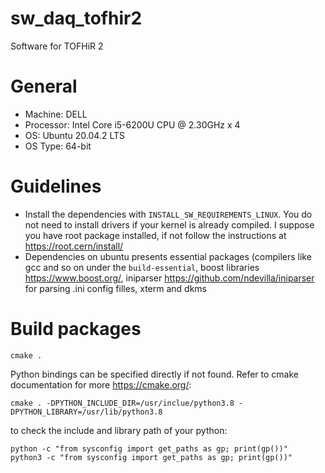 # sw_daq_tofhir2
Software for TOFHiR 2

# General
- Machine: DELL
- Processor: Intel Core i5-6200U CPU @ 2.30GHz x 4
- OS: Ubuntu 20.04.2 LTS
- OS Type: 64-bit

# Guidelines
- Install the dependencies with `INSTALL_SW_REQUIREMENTS_LINUX`. You do not need to install drivers if your kernel is already compiled. I suppose you have root package installed, if not follow the instructions at https://root.cern/install/
- Dependencies on ubuntu presents essential packages (compilers like gcc and so on under the `build-essential`, boost libraries https://www.boost.org/, iniparser https://github.com/ndevilla/iniparser for parsing .ini config filles, xterm and dkms

# Build packages
```
cmake .
```
Python bindings can be specified directly if not found. Refer to cmake documentation for more https://cmake.org/:
```
cmake . -DPYTHON_INCLUDE_DIR=/usr/inclue/python3.8 -DPYTHON_LIBRARY=/usr/lib/python3.8
```

to check the include and library path of your python:
```
python -c "from sysconfig import get_paths as gp; print(gp())"
python3 -c "from sysconfig import get_paths as gp; print(gp())"
```
